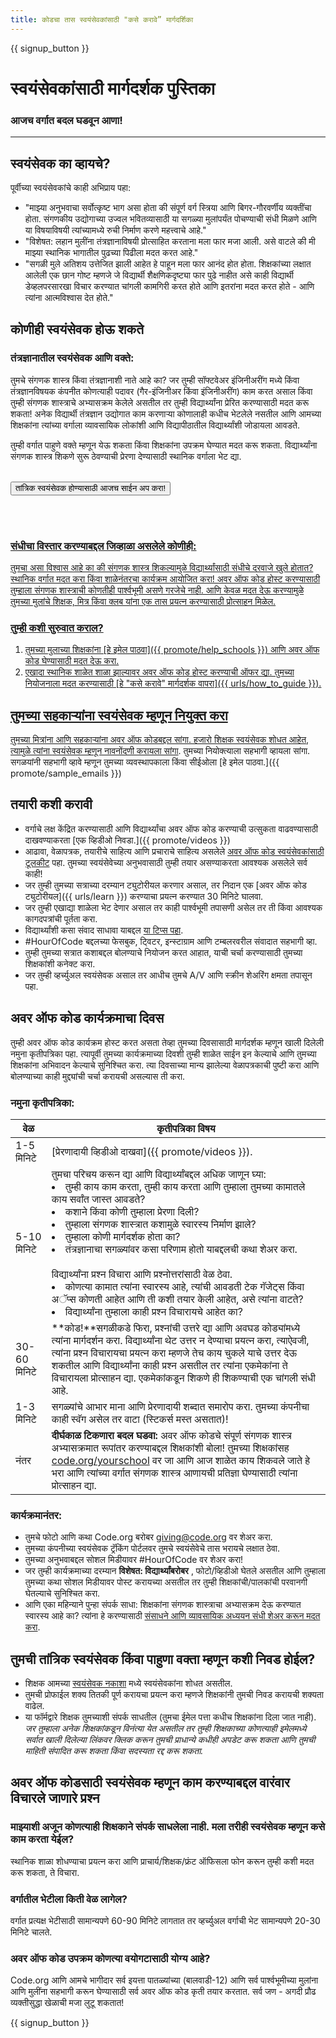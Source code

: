 ```yaml
---
title: कोडचा तास स्वयंसेवकांसाठी "कसे करावे” मार्गदर्शिका
---
```


{{ signup_button }}

# स्वयंसेवकांसाठी मार्गदर्शक पुस्तिका
### आजच वर्गात बदल घडवून आणा!

***

## स्वयंसेवक का व्हायचे?
पूर्वीच्या स्वयंसेवकांचे काही अभिप्राय पहा:

- "माझ्या अनुभवाचा सर्वोत्कृष्ट भाग असा होता की संपूर्ण वर्ग स्त्रिया आणि बिगर-गौरवर्णीय व्यक्तींचा होता. संगणकीय उद्योगाच्या उज्वल भवितव्यासाठी या सगळ्या मुलांपर्यंत पोचण्याची संधी मिळणे आणि या विषयाविषयी त्यांच्यामध्ये रुची निर्माण करणे महत्त्वाचे आहे."
- "विशेषत: लहान मुलींना तंत्रज्ञानाविषयी प्रोत्साहित करताना मला फार मजा आली. असे वाटले की मी माझ्या स्थानिक भागातील पुढच्या पिढीला मदत करत आहे."
- "सगळी मुले अतिशय उत्तेजित झाली आहेत हे पाहून मला फार आनंद होत होता. शिक्षकांच्या लक्षात आलेली एक छान गोष्ट म्हणजे जे विद्यार्थी शैक्षणिकदृष्ट्या फार पुढे नाहीत असे काही विद्यार्थी डेव्हलपरसारखा विचार करण्यात चांगली कामगिरी करत होते आणि इतरांना मदत करत होते - आणि त्यांना आत्मविश्वास देत होते."

## कोणीही स्वयंसेवक होऊ शकते
### तंत्रज्ञानातील स्वयंसेवक आणि वक्ते:
तुमचे संगणक शास्त्र किंवा तंत्रज्ञानाशी नाते आहे का? जर तुम्ही सॉफ्टवेअर इंजिनीअरींग मध्ये किंवा तंत्रज्ञानविषयक कंपनीत कोणत्याही पदावर (गैर-इंजिनीअर किंवा इंजिनीअरींग) काम करत असाल किंवा तुम्ही संगणक शास्त्राचे अभ्यासक्रम केलेले असतील तर तुम्ही विद्यार्थ्यांना प्रेरित करण्यासाठी मदत करू शकता!    अनेक विद्यार्थी तंत्रज्ञान उद्योगात काम करणाऱ्या कोणालाही कधीच भेटलेले नसतील आणि आमच्या शिक्षकांना त्यांच्या वर्गाला व्यावसायिक लोकांशी आणि विद्यापीठातील विद्यार्थ्यांशी जोडायला आवडते.

तुम्ही वर्गात पाहुणे वक्ते म्हणून येऊ शकता किंवा शिक्षकांना उपक्रम घेण्यात मदत करू शकता. विद्यार्थ्यांना संगणक शास्त्र शिकणे सुरू ठेवण्याची प्रेरणा देण्यासाठी स्थानिक वर्गाला भेट द्या.
<br>
<br>

<a href="https://code.org/volunteer"><button>तांत्रिक स्वयंसेवक होण्यासाठी आजच साईन अप करा!</button>

<br>
<br>

### संधीचा विस्तार करण्याबद्दल जिव्हाळा असलेले कोणीही:
तुमचा असा विश्वास आहे का की संगणक शास्त्र शिकल्यामुळे विद्यार्थ्यांसाठी संधीचे दरवाजे खुले होतात? स्थानिक वर्गात मदत करा किंवा शाळेनंतरचा कार्यक्रम आयोजित करा! अवर ऑफ कोड होस्ट करण्यासाठी तुम्हाला संगणक शास्त्राची कोणतीही पार्श्वभूमी असणे गरजेचे नाही. आणि केवळ मदत देऊ करण्यामुळे तुमच्या मुलांचे शिक्षक, मित्र किंवा क्लब यांना एक तास प्रयत्न करण्यासाठी प्रोत्साहन मिळेल.

### तुम्ही कशी सुरुवात कराल?

1. तुमच्या मुलाच्या शिक्षकांना  [हे इमेल पाठवा]({{ promote/help_schools }}) आणि अवर ऑफ कोड घेण्यासाठी मदत देऊ करा.
2. एखादा स्थानिक शाळेत शाळा झाल्यावर अवर ऑफ कोड होस्ट करण्याची ऑफर द्या. तुमच्या नियोजनाला मदत करण्यासाठी [हे "कसे करावे" मार्गदर्शक वापरा]({{ urls/how_to_guide }}).

## तुमच्या सहकाऱ्यांना स्वयंसेवक म्हणून नियुक्त करा
तुमच्या मित्रांना आणि सहकाऱ्यांना अवर ऑफ कोडबद्दल सांगा. हजारो शिक्षक स्वयंसेवक शोधत आहेत, त्यामुळे त्यांना [स्वयंसेवक म्हणून नावनोंदणी करायला सांगा](https://code.org/volunteer). तुमच्या नियोक्त्याला सहभागी व्हायला सांगा. सगळयांनी सहभागी व्हावे म्हणून तुमच्या व्यवस्थापकाला किंवा सीईओला [हे इमेल पाठवा.]({{ promote/sample_emails }})

## तयारी कशी करावी
- वर्गाचे लक्ष केंद्रित करण्यासाठी आणि विद्यार्थ्यांचा अवर ऑफ कोड करण्याची उत्सुकता वाढवण्यासाठी दाखवण्याकरता  [एक व्हिडीओ निवडा.]({{ promote/videos }})
- आढावा, वेळापत्रक, तयारीचे साहित्य आणि प्रचाराचे साहित्य असलेले [अवर ऑफ कोड स्वयंसेवकांसाठी टूलकीट](/files/hoc-volunteer-toolkit.pdf) पहा.   तुमच्या स्वयंसेवेच्या अनुभवासाठी तुम्ही तयार असण्याकरता आवश्यक असलेले सर्व काही!
- जर तुम्ही तुमच्या सत्राच्या दरम्यान ट्युटोरीयल करणार असाल, तर निदान एक [अवर ऑफ कोड ट्युटोरीयल]({{ urls/learn }}) करण्याचा प्रयत्न करण्यात 30 मिनिटे घालवा.
- जर तुम्ही एखाद्या शाळेला भेट देणार असाल तर काही पार्श्वभूमी तपासणी असेल तर ती किंवा आवश्यक कागदपत्रांची पूर्तता करा.
- विद्यार्थ्यांशी कसा संवाद साधावा याबद्दल [या टिप्स पहा](https://code.org/files/CSTT_Volunteers.pdf).
- #HourOfCode बद्दलच्या फेसबुक, ट्विटर, इन्स्टाग्राम आणि टम्बलरवरील संवादात सहभागी व्हा.
- तुम्ही तुमच्या सत्रात कशाबद्दल बोलण्याचे नियोजन करत आहात, याची चर्चा करण्यासाठी तुमच्या शिक्षकांशी कनेक्ट करा.
- जर तुम्ही व्हर्च्युअल स्वयंसेवक असाल तर आधीच तुमचे A/V आणि स्क्रीन शेअरिंग क्षमता तपासून पहा.

## अवर ऑफ कोड कार्यक्रमाचा दिवस
तुम्ही अवर ऑफ कोड कार्यक्रम होस्ट करत असता तेव्हा तुमच्या दिवसासाठी मार्गदर्शक म्हणून खाली दिलेली नमुना कृतीपत्रिका पहा. त्यापूर्वी तुमच्या कार्यक्रमाच्या दिवशी तुम्ही शाळेत साईन इन केल्याचे आणि तुमच्या शिक्षकांना अभिवादन केल्याचे सुनिश्चित करा. त्या दिवसाच्या मान्य झालेल्या वेळापत्रकाची पुष्टी करा आणि बोलण्याच्या काही मुद्द्यांची चर्चा करायची असल्यास ती करा.

### नमुना कृतीपत्रिका:

| वेळ          | कृतीपत्रिका विषय                                                                                                                                                                                                                                                                                                                                                                           |
| ------------ | ------------------------------------------------------------------------------------------------------------------------------------------------------------------------------------------------------------------------------------------------------------------------------------------------------------------------------------------------------------------------------------------ |
| 1-5 मिनिटे   | [प्रेरणादायी व्हिडीओ दाखवा]({{ promote/videos }}).                                                                                                                                                                                                                                                                                                                                         |
| 5-10 मिनिटे  | तुमचा परिचय करून द्या आणि विद्यार्थ्यांबद्दल अधिक जाणून घ्या:</ul><li>तुम्ही काय काम करता, तुम्ही काय करता आणि तुम्हाला तुमच्या कामातले काय सर्वांत जास्त आवडते?</li><li>कशाने किंवा कोणी तुम्हाला प्रेरणा दिली?</li><li>तुम्हाला संगणक शास्त्रात कशामुळे स्वारस्य निर्माण झाले?</li><li>तुम्हाला कोणी मार्गदर्शक होता का?</li><li>तंत्रज्ञानाचा सगळ्यांवर कसा परिणाम होतो याबद्दलची कथा शेअर करा.</li><br>विद्यार्थ्यांना प्रश्न विचारा आणि प्रश्नोत्तरांसाठी वेळ ठेवा.</br> <li> कोणत्या कामात त्यांना स्वारस्य आहे, त्यांची आवडती टेक गॅजेट्स किंवा अॅप्स कोणती आहेत आणि ती कशी तयार केली आहेत, असे त्यांना वाटते? </li><li> विद्यार्थ्यांना तुम्हाला काही प्रश्न विचारायचे आहेत का?</ul> |
| 30-60 मिनिटे | **कोड!**सगळीकडे फिरा, प्रश्नांची उत्तरे द्या आणि अवघड कोड्यांमध्ये त्यांना मार्गदर्शन करा. विद्यार्थ्यांना थेट उत्तर न देण्याचा प्रयत्न करा, त्याऐवजी, त्यांना प्रश्न विचारायचा प्रयत्न करा म्हणजे तेच काय चुकले याचे उत्तर देऊ शकतील आणि विद्यार्थ्यांना काही प्रश्न असतील तर त्यांना एकमेकांना ते विचारायला प्रोत्साहन द्या. एकमेकांकडून शिकणे ही शिकण्याची एक चांगली संधी आहे.          |
| 1-3 मिनिटे   | सगळ्यांचे आभार माना आणि प्रेरणादायी शब्दात समारोप करा. तुमच्या कंपनीचा काही स्वॅग असेल तर वाटा (स्टिकर्स मस्त असतात)!                                                                                                                                                                                                                                                                      |
| नंतर         | **दीर्घकाळ टिकणारा बदल घडवा:** अवर ऑफ कोडचे संपूर्ण संगणक शास्त्र अभ्यासक्रमात रूपांतर करण्याबद्दल शिक्षकांशी बोला! तुमच्या शिक्षकांसह [code.org/yourschool](https://code.org/yourschool) वर जा आणि आज शाळेत काय शिकवले जाते हे भरा आणि त्यांच्या वर्गात संगणक शास्त्र आणायची प्रतिज्ञा घेण्यासाठी त्यांना प्रोत्साहन द्या.                                                                |

### कार्यक्रमानंतर:
- तुमचे फोटो आणि कथा  Code.org बरोबर giving@code.org वर शेअर करा.
- तुमच्या कंपनीच्या स्वयंसेवक ट्रॅकिंग पोर्टलवर तुमचे स्वयंसेवेचे तास भरायचे लक्षात ठेवा.
- तुमच्या अनुभवाबद्दल सोशल मिडीयावर #HourOfCode वर शेअर करा!
- जर  तुम्ही कार्यक्रमाच्या दरम्यान **विशेषत: विद्यार्थ्यांबरोबर** , फोटो/व्हिडीओ घेतले असतील आणि तुम्हाला तुमच्या कथा सोशल मिडीयावर पोस्ट करायच्या असतील तर तुम्ही शिक्षकांची/पालकांची परवानगी घेतल्याचे सुनिश्चित करा.
- आणि एका महिन्याने पुन्हा संपर्क साधा: शिक्षकांना संगणक शास्त्राचा अभ्यासक्रम देऊ करण्यात स्वारस्य आहे का? त्यांना हे करण्यासाठी [संसाधने आणि व्यावसायिक अध्ययन संधी शेअर करून मदत करा](https://code.org/yourschool).

## तुमची तांत्रिक स्वयंसेवक किंवा पाहुणा वक्ता म्हणून कशी निवड होईल?
- शिक्षक आमच्या [स्वयंसेवक नकाशा](https://code.org/volunteer/local) मध्ये स्वयंसेवकांना शोधत असतील.
- तुमची प्रोफाईल शक्य तितकी पूर्ण करायचा प्रयत्न करा म्हणजे शिक्षकांनी तुमची निवड करायची शक्यता वाढेल.
- या फॉर्मद्वारे शिक्षक तुमच्याशी संपर्क साधतील (तुमचा ईमेल पत्ता कधीच शिक्षकांना दिला जात नाही). *जर तुम्हाला अनेक शिक्षकांकडून विनंत्या येत असतील तर तुम्ही शिक्षकाच्या कोणत्याही इमेलमध्ये सर्वात खाली दिलेल्या लिंकवर क्लिक करून तुमची प्राधान्ये कधीही अपडेट करू शकता आणि तुमची माहिती संपादित करू शकता किंवा सदस्यता रद्द करू शकता.*

## अवर ऑफ कोडसाठी स्वयंसेवक म्हणून काम करण्याबद्दल वारंवार विचारले जाणारे प्रश्न

### माझ्याशी अजून कोणत्याही शिक्षकाने संपर्क साधलेला नाही. मला तरीही स्वयंसेवक म्हणून कसे काम करता येईल?
स्थानिक शाळा शोधण्याचा प्रयत्न करा आणि प्राचार्य/शिक्षक/फ्रंट ऑफिसला फोन करून तुम्ही कशी मदत करू शकता, ते विचारा.

### वर्गातील भेटीला किती वेळ लागेल?
वर्गात प्रत्यक्ष भेटीसाठी सामान्यपणे 60-90 मिनिटे लागतात तर व्हर्च्युअल वर्गाची भेट सामान्यपणे 20-30  मिनिटे चालते.

### अवर ऑफ कोड उपक्रम कोणत्या वयोगटासाठी योग्य आहे?
Code.org आणि आमचे भागीदार सर्व इयत्ता पातळ्यांच्या (बालवाडी-12) आणि सर्व पार्श्वभूमीच्या मुलांना आणि मुलींना सहभागी करून घेण्यासाठी सर्व अवर ऑफ कोड कृती तयार करतात. सर्व जण - अगदी प्रौढ व्यक्तीसुद्धा खेळाची मजा लुटू शकतात!



{{ signup_button }}
